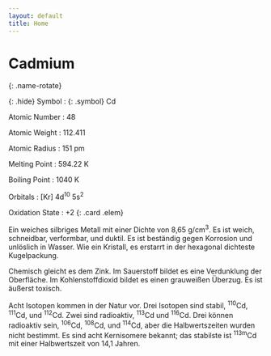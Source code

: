 ```yaml
---
layout: default
title: Home
---
```


<h1>
<div style="">Cadmium</div>
<div style="display:none">Cadmiu</div>
<div style="display:none">Kadmiyu</div>
<div style="display:none">كادميوم</div>
<div style="display:none">Кадми</div>
<div style="display:none">Cadmiwm</div>
<div style="display:none">Кадмий</div>
<div style="display:none">कैडमियम</div>
<div style="display:none">ကတ်မီယမ်</div>
<div style="display:none">کادمیم</div>
<div style="display:none">Kaadmium</div>
<div style="display:none">Cadmio</div>
<div style="display:none">કેડમિયમ</div>
<div style="display:none">കാഡ്മിയം</div>
<div style="display:none">Κάδμιο</div>
<div style="display:none">Kadmín</div>
<div style="display:none">Kadm</div>
<div style="display:none">კადმიუმი</div>
<div style="display:none">Kadmij</div>
<div style="display:none">Kadmijs</div>
<div style="display:none">Cađimi</div>
<div style="display:none">鎘</div>
<div style="display:none">Caidmiam</div>
<div style="display:none">Kadmiumi</div>
<div style="display:none">カドミウム</div>
<div style="display:none">ཁེ་ཌི་ནིམ།</div>
<div style="display:none">Kadmij</div>
<div style="display:none">קדמיום</div>
<div style="display:none">Kadmium</div>
<div style="display:none">Կադմիում</div>
<div style="display:none">Кадмій</div>
<div style="display:none">காட்மியம்</div>
<div style="display:none">Kadmii</div>
<div style="display:none">Kadmis</div>
<div style="display:none">카드뮴</div>

</h1>
{: .name-rotate} 

{: .hide} Symbol
: {: .symbol} Cd

Atomic Number
: 48

Atomic Weight
: 112.411

Atomic Radius
: <span>151 pm</span>

Melting Point
: <span>594.22 K</span>

Boiling Point
: <span>1040 K</span>

Orbitals
: <span>\[Kr\] 4d<sup>10</sup> 5s<sup>2</sup></span>

Oxidation State
: +2
{: .card .elem}

Ein weiches silbriges Metall mit einer Dichte von 8,65 g/cm<sup>3</sup>. Es ist weich, schneidbar, verformbar, und duktil. Es ist beständig gegen Korrosion und unlöslich in Wasser. Wie ein Kristall, es erstarrt in der hexagonal dichteste Kugelpackung.

Chemisch gleicht es dem Zink. Im Sauerstoff bildet es eine Verdunklung der Oberfläche. Im Kohlenstoffdioxid bildet es einen grauweißen Überzug. Es ist äußerst toxisch.

Acht Isotopen kommen in der Natur vor. Drei Isotopen sind stabil, <sup class="at-weight">110</sup>Cd, <sup class="at-weight">111</sup>Cd, und <sup class="at-weight">112</sup>Cd. Zwei sind radioaktiv, <sup class="at-weight">113</sup>Cd und <sup class="at-weight">116</sup>Cd. Drei können radioaktiv sein, <sup class="at-weight">106</sup>Cd, <sup class="at-weight">108</sup>Cd, und <sup class="at-weight">114</sup>Cd, aber die Halbwertszeiten wurden nicht bestimmt. Es sind acht Kernisomere bekannt; das stabilste ist <sup class="at-weight">113m</sup>Cd mit einer Halbwertszeit von 14,1 Jahren.

<script>
	(function($) {
		$.fn.extend({
			rotaterator: function(options) {
				var defaults = {
					fadeSpeed: 500,
					pauseSpeed: 100,
					child:null
				};
				
				var options = $.extend(defaults, options);
				
				return this.each(function() {
					var o = options;
					var obj = $(this);                
					var items = $(obj.children(), obj);
					items.each(function() {
						$(this).hide();
					});
					if (!o.child) {
						var next = $(obj).children(':first');
					}
					else{
						var next = o.child;
					}
					
					$(next).fadeIn(o.fadeSpeed, function() {
						$(next).delay(o.pauseSpeed).fadeOut(o.fadeSpeed, function() {
							var next = $(this).next();
							
							if (next.length == 0) {
								next = $(obj).children(':first');
							}
							$(obj).rotaterator({child : next, fadeSpeed : o.fadeSpeed, pauseSpeed : o.pauseSpeed});
						})
					});
				});
			}
		});
	})(jQuery);
	
	$(document).ready(function() {
		$('.name-rotate').rotaterator({fadeSpeed:500, pauseSpeed:1000});
		$('.name-rotate').removeClass('hidden');
	});
</script>